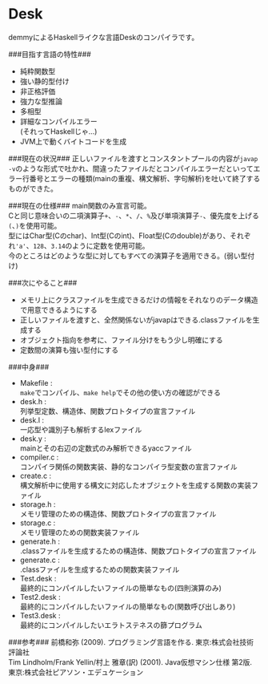 Desk
==========
demmyによるHaskellライクな言語Deskのコンパイラです。

###目指す言語の特性###
+ 純粋関数型
+ 強い静的型付け
+ 非正格評価
+ 強力な型推論
+ 多相型
+ 詳細なコンパイルエラー  
(それってHaskellじゃ...)
+ JVM上で動くバイトコードを生成

###現在の状況###
正しいファイルを渡すとコンスタントプールの内容が`javap -v`のような形式で吐かれ、間違ったファイルだとコンパイルエラーだといってエラー行番号とエラーの種類(mainの重複、構文解析、字句解析)を吐いて終了するものができた。

###現在の仕様###
main関数のみ宣言可能。  
Cと同じ意味合いの二項演算子`+`、`-`、`*`、`/`、`%`及び単項演算子`-`、優先度を上げる`(`、`)`を使用可能。  
型にはChar型(Cのchar)、Int型(Cのint)、Float型(Cのdouble)があり、それぞれ`'a'`、`128`、`3.14`のように定数を使用可能。  
今のところはどのような型に対してもすべての演算子を適用できる。(弱い型付け)

###次にやること###
+ メモリ上にクラスファイルを生成できるだけの情報をそれなりのデータ構造で用意できるようにする
+ 正しいファイルを渡すと、全然関係ないがjavapはできる.classファイルを生成する
+ オブジェクト指向を参考に、ファイル分けをもう少し明確にする
+ 定数間の演算も強い型付にする

###中身###
+ Makefile :  
`make`でコンパイル、`make help`でその他の使い方の確認ができる
+ desk.h :  
列挙型定数、構造体、関数プロトタイプの宣言ファイル
+ desk.l :  
一応型や識別子も解析するlexファイル
+ desk.y :  
mainとその右辺の定数式のみ解析できるyaccファイル
+ compiler.c :  
コンパイラ関係の関数実装、静的なコンパイラ型変数の宣言ファイル
+ create.c :  
構文解析中に使用する構文に対応したオブジェクトを生成する関数の実装ファイル
+ storage.h :  
メモリ管理のための構造体、関数プロトタイプの宣言ファイル
+ storage.c :  
メモリ管理のための関数実装ファイル
+ generate.h :  
.classファイルを生成するための構造体、関数プロトタイプの宣言ファイル
+ generate.c :  
.classファイルを生成するための関数実装ファイル
+ Test.desk :  
最終的にコンパイルしたいファイルの簡単なもの(四則演算のみ)
+ Test2.desk :  
最終的にコンパイルしたいファイルの簡単なもの(関数呼び出しあり)
+ Test3.desk :  
最終的にコンパイルしたいエラトステネスの篩プログラム

###参考###
前橋和弥 (2009). プログラミング言語を作る. 東京:株式会社技術評論社  
Tim Lindholm/Frank Yellin/村上 雅章(訳) (2001). Java仮想マシン仕様 第2版. 東京:株式会社ピアソン・エデュケーション
